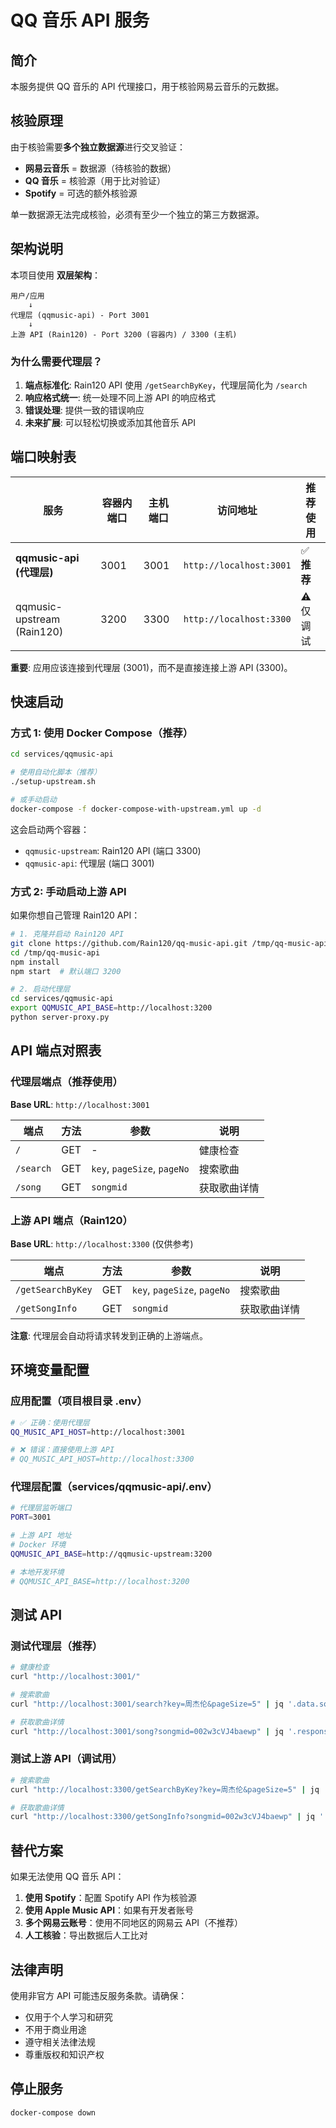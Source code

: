 # QQ 音乐 API 服务

## 简介

本服务提供 QQ 音乐的 API 代理接口，用于核验网易云音乐的元数据。

## 核验原理

由于核验需要**多个独立数据源**进行交叉验证：

- **网易云音乐** = 数据源（待核验的数据）
- **QQ 音乐** = 核验源（用于比对验证）
- **Spotify** = 可选的额外核验源

单一数据源无法完成核验，必须有至少一个独立的第三方数据源。

## 架构说明

本项目使用 **双层架构**：

```
用户/应用
    ↓
代理层 (qqmusic-api) - Port 3001
    ↓
上游 API (Rain120) - Port 3200 (容器内) / 3300 (主机)
```

### 为什么需要代理层？

1. **端点标准化**: Rain120 API 使用 `/getSearchByKey`，代理层简化为 `/search`
2. **响应格式统一**: 统一处理不同上游 API 的响应格式
3. **错误处理**: 提供一致的错误响应
4. **未来扩展**: 可以轻松切换或添加其他音乐 API

## 端口映射表

| 服务                       | 容器内端口 | 主机端口 | 访问地址                | 推荐使用    |
| -------------------------- | ---------- | -------- | ----------------------- | ----------- |
| **qqmusic-api (代理层)**   | 3001       | 3001     | `http://localhost:3001` | ✅ **推荐** |
| qqmusic-upstream (Rain120) | 3200       | 3300     | `http://localhost:3300` | ⚠️ 仅调试   |

**重要**: 应用应该连接到代理层 (3001)，而不是直接连接上游 API (3300)。

## 快速启动

### 方式 1: 使用 Docker Compose（推荐）

```bash
cd services/qqmusic-api

# 使用自动化脚本（推荐）
./setup-upstream.sh

# 或手动启动
docker-compose -f docker-compose-with-upstream.yml up -d
```

这会启动两个容器：

- `qqmusic-upstream`: Rain120 API (端口 3300)
- `qqmusic-api`: 代理层 (端口 3001)

### 方式 2: 手动启动上游 API

如果你想自己管理 Rain120 API：

```bash
# 1. 克隆并启动 Rain120 API
git clone https://github.com/Rain120/qq-music-api.git /tmp/qq-music-api
cd /tmp/qq-music-api
npm install
npm start  # 默认端口 3200

# 2. 启动代理层
cd services/qqmusic-api
export QQMUSIC_API_BASE=http://localhost:3200
python server-proxy.py
```

## API 端点对照表

### 代理层端点（推荐使用）

**Base URL**: `http://localhost:3001`

| 端点      | 方法 | 参数                        | 说明         |
| --------- | ---- | --------------------------- | ------------ |
| `/`       | GET  | -                           | 健康检查     |
| `/search` | GET  | `key`, `pageSize`, `pageNo` | 搜索歌曲     |
| `/song`   | GET  | `songmid`                   | 获取歌曲详情 |

### 上游 API 端点（Rain120）

**Base URL**: `http://localhost:3300` (仅供参考)

| 端点              | 方法 | 参数                        | 说明         |
| ----------------- | ---- | --------------------------- | ------------ |
| `/getSearchByKey` | GET  | `key`, `pageSize`, `pageNo` | 搜索歌曲     |
| `/getSongInfo`    | GET  | `songmid`                   | 获取歌曲详情 |

**注意**: 代理层会自动将请求转发到正确的上游端点。

## 环境变量配置

### 应用配置（项目根目录 .env）

```bash
# ✅ 正确：使用代理层
QQ_MUSIC_API_HOST=http://localhost:3001

# ❌ 错误：直接使用上游 API
# QQ_MUSIC_API_HOST=http://localhost:3300
```

### 代理层配置（services/qqmusic-api/.env）

```bash
# 代理层监听端口
PORT=3001

# 上游 API 地址
# Docker 环境
QQMUSIC_API_BASE=http://qqmusic-upstream:3200

# 本地开发环境
# QQMUSIC_API_BASE=http://localhost:3200
```

## 测试 API

### 测试代理层（推荐）

```bash
# 健康检查
curl "http://localhost:3001/"

# 搜索歌曲
curl "http://localhost:3001/search?key=周杰伦&pageSize=5" | jq '.data.song.list[0]'

# 获取歌曲详情
curl "http://localhost:3001/song?songmid=002w3cVJ4baewp" | jq '.response.songinfo.data.track_info'
```

### 测试上游 API（调试用）

```bash
# 搜索歌曲
curl "http://localhost:3300/getSearchByKey?key=周杰伦&pageSize=5" | jq '.data.song.list[0]'

# 获取歌曲详情
curl "http://localhost:3300/getSongInfo?songmid=002w3cVJ4baewp" | jq '.data.track_info'
```

## 替代方案

如果无法使用 QQ 音乐 API：

1. **使用 Spotify**：配置 Spotify API 作为核验源
2. **使用 Apple Music API**：如果有开发者账号
3. **多个网易云账号**：使用不同地区的网易云 API（不推荐）
4. **人工核验**：导出数据后人工比对

## 法律声明

使用非官方 API 可能违反服务条款。请确保：

- 仅用于个人学习和研究
- 不用于商业用途
- 遵守相关法律法规
- 尊重版权和知识产权

## 停止服务

```bash
docker-compose down
```
